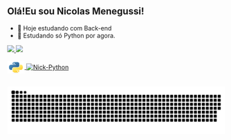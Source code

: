 ## Olá!Eu sou Nicolas Menegussi!

- 🔭 Hoje estudando com Back-end
- 🌱 Estudando só Python por agora.


<div>
<a href="https://github.com/nicolaspy1">
  <img height="180em" src="https://github-readme-stats.vercel.app/api?username=nicolaspy1&show_icons=true&theme=dark&include_all_commits=true&count_private=true"/>
  <img height="180em" src="https://github-readme-stats.vercel.app/api/top-langs/?username=nicolaspy1&layout=compact&langs_count=7&theme=dark"/>
  
  
           
          
  
</div>
  <div style="display: inline_block"><br>
  <img align="center" alt="Nick-Python" height="30" width="40" src="https://raw.githubusercontent.com/devicons/devicon/master/icons/python/python-original.svg">
  <img align="center" alt="Nick-Python" height="30" width="40" src="https://cdn.jsdelivr.net/gh/devicons/devicon/icons/jupyter/jupyter-original-wordmark.svg" />
            
</div>
  
  ##
  
  </div>
  
  ![Snake animation](https://github.com/nicolaspy1/nicolaspy1/blob/output/github-contribution-grid-snake.svg)
 

